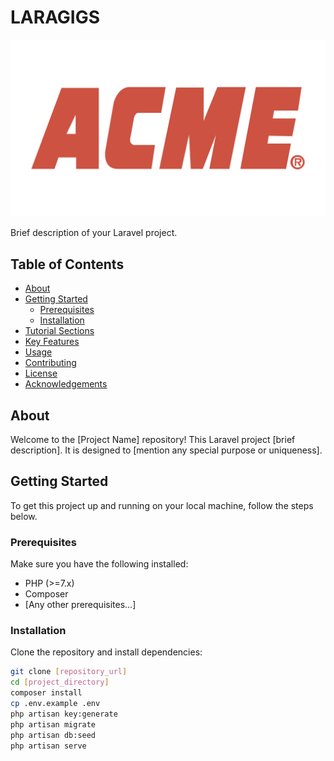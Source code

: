 # LARAGIGS

![Project Logo/Thumbnail](public/images/acme.png)

Brief description of your Laravel project.

## Table of Contents

- [About](#about)
- [Getting Started](#getting-started)
  - [Prerequisites](#prerequisites)
  - [Installation](#installation)
- [Tutorial Sections](#tutorial-sections)
- [Key Features](#key-features)
- [Usage](#usage)
- [Contributing](#contributing)
- [License](#license)
- [Acknowledgements](#acknowledgements)

## About

Welcome to the [Project Name] repository! This Laravel project [brief description]. It is designed to [mention any special purpose or uniqueness].

## Getting Started

To get this project up and running on your local machine, follow the steps below.

### Prerequisites

Make sure you have the following installed:

- PHP (>=7.x)
- Composer
- [Any other prerequisites...]

### Installation

Clone the repository and install dependencies:

```bash
git clone [repository_url]
cd [project_directory]
composer install
cp .env.example .env
php artisan key:generate
php artisan migrate
php artisan db:seed
php artisan serve
